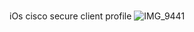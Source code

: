 #

iOs  cisco secure client profile
![IMG_9441](https://github.com/mermeroo/cisco-secure-client/assets/131429982/e88ff649-c91e-44ca-87d8-b79232554509)
